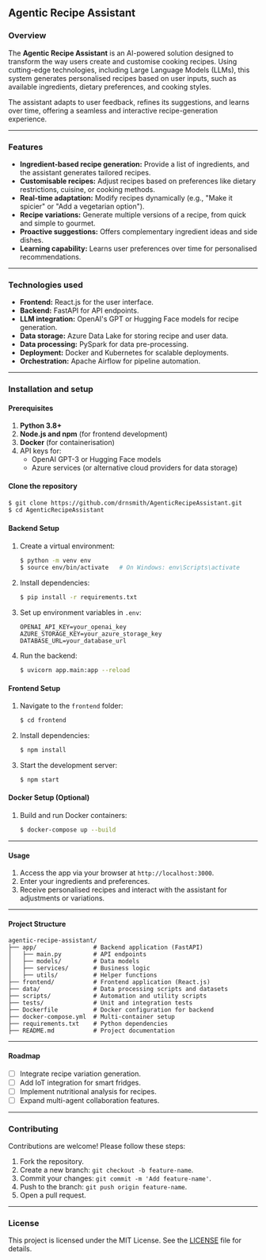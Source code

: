 ## Agentic Recipe Assistant

### Overview
The **Agentic Recipe Assistant** is an AI-powered solution designed to transform the way users create and customise cooking recipes. Using cutting-edge technologies, including Large Language Models (LLMs), this system generates personalised recipes based on user inputs, such as available ingredients, dietary preferences, and cooking styles. 

The assistant adapts to user feedback, refines its suggestions, and learns over time, offering a seamless and interactive recipe-generation experience.

---

### Features
- **Ingredient-based recipe generation:** Provide a list of ingredients, and the assistant generates tailored recipes.
- **Customisable recipes:** Adjust recipes based on preferences like dietary restrictions, cuisine, or cooking methods.
- **Real-time adaptation:** Modify recipes dynamically (e.g., "Make it spicier" or "Add a vegetarian option").
- **Recipe variations:** Generate multiple versions of a recipe, from quick and simple to gourmet.
- **Proactive suggestions:** Offers complementary ingredient ideas and side dishes.
- **Learning capability:** Learns user preferences over time for personalised recommendations.

---

### Technologies used
- **Frontend:** React.js for the user interface.
- **Backend:** FastAPI for API endpoints.
- **LLM integration:** OpenAI's GPT or Hugging Face models for recipe generation.
- **Data storage:** Azure Data Lake for storing recipe and user data.
- **Data processing:** PySpark for data pre-processing.
- **Deployment:** Docker and Kubernetes for scalable deployments.
- **Orchestration:** Apache Airflow for pipeline automation.

---

### Installation and setup

#### Prerequisites
1. **Python 3.8+**
2. **Node.js and npm** (for frontend development)
3. **Docker** (for containerisation)
4. API keys for:
   - OpenAI GPT-3 or Hugging Face models
   - Azure services (or alternative cloud providers for data storage)

#### Clone the repository
```bash
$ git clone https://github.com/drnsmith/AgenticRecipeAssistant.git
$ cd AgenticRecipeAssistant
```
#### Backend Setup
1. Create a virtual environment:
   ```bash
   $ python -m venv env
   $ source env/bin/activate   # On Windows: env\Scripts\activate
   ```
2. Install dependencies:
   ```bash
   $ pip install -r requirements.txt
   ```
3. Set up environment variables in `.env`:
   ```env
   OPENAI_API_KEY=your_openai_key
   AZURE_STORAGE_KEY=your_azure_storage_key
   DATABASE_URL=your_database_url
   ```
4. Run the backend:
   ```bash
   $ uvicorn app.main:app --reload
   ```

#### Frontend Setup
1. Navigate to the `frontend` folder:
   ```bash
   $ cd frontend
   ```
2. Install dependencies:
   ```bash
   $ npm install
   ```
3. Start the development server:
   ```bash
   $ npm start
   ```

#### Docker Setup (Optional)
1. Build and run Docker containers:
   ```bash
   $ docker-compose up --build
   ```

---

#### Usage
1. Access the app via your browser at `http://localhost:3000`.
2. Enter your ingredients and preferences.
3. Receive personalised recipes and interact with the assistant for adjustments or variations.

---

#### Project Structure
```
agentic-recipe-assistant/
├── app/                # Backend application (FastAPI)
│   ├── main.py         # API endpoints
│   ├── models/         # Data models
│   ├── services/       # Business logic
│   ├── utils/          # Helper functions
├── frontend/           # Frontend application (React.js)
├── data/               # Data processing scripts and datasets
├── scripts/            # Automation and utility scripts
├── tests/              # Unit and integration tests
├── Dockerfile          # Docker configuration for backend
├── docker-compose.yml  # Multi-container setup
├── requirements.txt    # Python dependencies
├── README.md           # Project documentation
```

---

#### Roadmap
- [ ] Integrate recipe variation generation.
- [ ] Add IoT integration for smart fridges.
- [ ] Implement nutritional analysis for recipes.
- [ ] Expand multi-agent collaboration features.

---

### Contributing
Contributions are welcome! Please follow these steps:
1. Fork the repository.
2. Create a new branch: `git checkout -b feature-name`.
3. Commit your changes: `git commit -m 'Add feature-name'`.
4. Push to the branch: `git push origin feature-name`.
5. Open a pull request.

---

### License
This project is licensed under the MIT License. See the [LICENSE](LICENSE) file for details.


